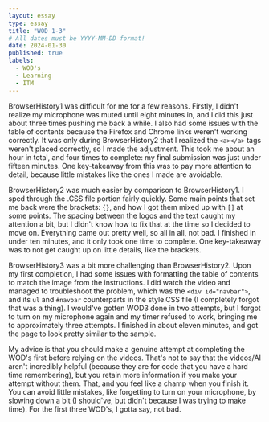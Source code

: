 ```yaml
---
layout: essay
type: essay
title: "WOD 1-3"
# All dates must be YYYY-MM-DD format!
date: 2024-01-30
published: true
labels:
  - WOD's
  - Learning
  - ITM
---
```


BrowserHistory1 was difficult for me for a few reasons. Firstly, I didn't realize my microphone was muted until eight minutes in, and I did this just about three times pushing me back a while. I also had some issues with the table of contents because the Firefox and Chrome links weren't working correctly. It was only during BrowserHistory2 that I realized the `<a></a>` tags weren't placed correctly, so I made the adjustment. This took me about an hour in total, and four times to complete: my final submission was just under fifteen minutes. One key-takeaway from this was to pay more attention to detail, because little mistakes like the ones I made are avoidable.

BrowserHistory2 was much easier by comparison to BrowserHistory1. I sped through the .CSS file portion fairly quickly. Some main points that set me back were the brackets: `{}`, and how I got them mixed up with `[]` at some points. The spacing between the logos and the text caught my attention a bit, but I didn't know how to fix that at the time so I decided to move on. Everything came out pretty well, so all in all, not bad. I finished in under ten minutes, and it only took one time to complete. One key-takeaway was to not get caught up on little details, like the brackets.

BrowserHistory3 was a bit more challenging than BrowserHistory2. Upon my first completion, I had some issues with formatting the table of contents to match the image from the instructions. I did watch the video and managed to troubleshoot the problem, which was the `<div id="navbar">`, and its `ul` and `#navbar` counterparts in the style.CSS file (I completely forgot that was a thing). I would've gotten WOD3 done in two attempts, but I forgot to turn on my microphone again and my timer refused to work, bringing me to approximately three attempts. I finished in about eleven minutes, and got the page to look pretty similar to the sample. 

My advice is that you should make a genuine attempt at completing the WOD's first before relying on the videos. That's not to say that the videos/AI aren't incredibly helpful (because they are for code that you have a hard time remembering), but you retain more information if you make your attempt without them. That, and you feel like a champ when you finish it. You can avoid little mistakes, like forgetting to turn on your microphone, by slowing down a bit (I should've, but didn't because I was trying to make time). For the first three WOD's, I gotta say, not bad.
